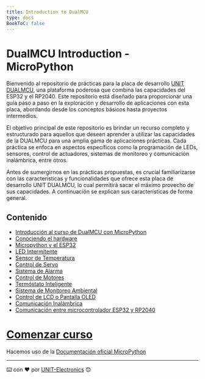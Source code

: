 ```yaml
---
title: Introduction to DualMCU
type: docs
BookToC: false
---
```


# DualMCU Introduction - MicroPython 

Bienvenido al repositorio de prácticas para la placa de desarrollo [UNIT DUALMCU](https://uelectronics.com/producto/unit-dualmcu-esp32-rp2040-tarjeta-de-desarrollo/), una plataforma poderosa que combina las capacidades del ESP32 y el RP2040. Este repositorio está diseñado para proporcionar una guía paso a paso en la exploración y desarrollo de aplicaciones con esta placa, abordando desde los conceptos básicos hasta proyectos intermedios.

El objetivo principal de este repositorio es brindar un recurso completo y estructurado para aquellos que deseen aprender a utilizar las capacidades de la DUALMCU para una amplia gama de aplicaciones prácticas. Cada práctica se enfoca en aspectos específicos como la programación de LEDs, sensores, control de actuadores, sistemas de monitoreo y comunicación inalámbrica, entre otros.

Antes de sumergirnos en las prácticas propuestas, es crucial familiarizarse con las características y funcionalidades que ofrece esta placa  de desarrollo UNIT DUALMCU, lo cual permitirá sacar el máximo provecho de sus capacidades. A continuación se explican sus características de forma general. 




## Contenido
- [Introducción al curso de DualMCU con MicroPython](/)
- [Conociendo el hardware](/docs/1-descripcion-general/)
- [Micropython y el ESP32](/docs/2-micropython/)
- [LED Intermitente](/docs/3-led_intermitente/)
- [Sensor de Temperatura](/docs/4-sensor_de_temperatura/)
- [Control de Servo](/docs/5-control_servo/) 
- [Sistema de Alarma](/docs/6-sistema_de_alarma/)
- [Control de Motores](/docs/7-control_de_motores_dc/)
- [Termóstato Inteligente](/docs/8-termostato_inteligente/)
- [Sistema de Monitoreo Ambiental](/docs/9-sistema_de_monitoreo_ambiental/)
- [Control de LCD o Pantalla OLED](/docs/10-control_de_pantalla_oled/)
- [Comunicación Inalámbrica](/docs/11-comunicación_inalambrica/)
- [Comunicación entre microcontrolador ESP32 y RP2040](/docs/12-comunicación_inalambrica/)


# [Comenzar curso](/docs/1-descripcion-general/)


Hacemos uso de la [Documentación oficial MicroPython](https://docs.micropython.org/en/latest/index.html)

---
⌨️ con ❤️ por [UNIT-Electronics](https://github.com/UNIT-Electronics) 😊